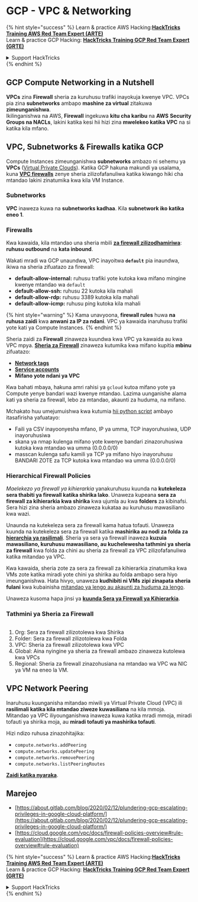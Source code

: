 # GCP - VPC & Networking

{% hint style="success" %}
Learn & practice AWS Hacking:<img src="../../../../.gitbook/assets/image (1) (1) (1).png" alt="" data-size="line">[**HackTricks Training AWS Red Team Expert (ARTE)**](https://training.hacktricks.xyz/courses/arte)<img src="../../../../.gitbook/assets/image (1) (1) (1).png" alt="" data-size="line">\
Learn & practice GCP Hacking: <img src="../../../../.gitbook/assets/image (2).png" alt="" data-size="line">[**HackTricks Training GCP Red Team Expert (GRTE)**<img src="../../../../.gitbook/assets/image (2).png" alt="" data-size="line">](https://training.hacktricks.xyz/courses/grte)

<details>

<summary>Support HackTricks</summary>

* Check the [**subscription plans**](https://github.com/sponsors/carlospolop)!
* **Join the** 💬 [**Discord group**](https://discord.gg/hRep4RUj7f) or the [**telegram group**](https://t.me/peass) or **follow** us on **Twitter** 🐦 [**@hacktricks\_live**](https://twitter.com/hacktricks_live)**.**
* **Share hacking tricks by submitting PRs to the** [**HackTricks**](https://github.com/carlospolop/hacktricks) and [**HackTricks Cloud**](https://github.com/carlospolop/hacktricks-cloud) github repos.

</details>
{% endhint %}

## **GCP Compute Networking in a Nutshell**

**VPCs** zina **Firewall** sheria za kuruhusu trafiki inayokuja kwenye VPC. VPCs pia zina **subnetworks** ambapo **mashine za virtual** zitakuwa **zimeunganishwa**.\
Ikilinganishwa na AWS, **Firewall** ingekuwa **kitu cha karibu** na **AWS** **Security Groups na NACLs**, lakini katika kesi hii hizi zina **mwelekeo katika VPC** na si katika kila mfano.

## **VPC, Subnetworks & Firewalls katika GCP**

Compute Instances zimeunganishwa **subnetworks** ambazo ni sehemu ya **VPCs** ([Virtual Private Clouds](https://cloud.google.com/vpc/docs/vpc)). Katika GCP hakuna makundi ya usalama, kuna [**VPC firewalls**](https://cloud.google.com/vpc/docs/firewalls) zenye sheria zilizofafanuliwa katika kiwango hiki cha mtandao lakini zinatumika kwa kila VM Instance.

### Subnetworks

**VPC** inaweza kuwa na **subnetworks kadhaa**. Kila **subnetwork iko katika eneo 1**.

### Firewalls

Kwa kawaida, kila mtandao una sheria mbili [**za firewall zilizodhamiriwa**](https://cloud.google.com/vpc/docs/firewalls#default_firewall_rules): **ruhusu outbound** na **kata inbound**.

Wakati mradi wa GCP unaundwa, VPC inayoitwa **`default`** pia inaundwa, ikiwa na sheria zifuatazo za firewall:

* **default-allow-internal:** ruhusu trafiki yote kutoka kwa mifano mingine kwenye mtandao wa `default`
* **default-allow-ssh:** ruhusu 22 kutoka kila mahali
* **default-allow-rdp:** ruhusu 3389 kutoka kila mahali
* **default-allow-icmp:** ruhusu ping kutoka kila mahali

{% hint style="warning" %}
Kama unavyoona, **firewall rules** huwa **na ruhusa zaidi** kwa **anwani za IP za ndani**. VPC ya kawaida inaruhusu trafiki yote kati ya Compute Instances.
{% endhint %}

Sheria zaidi za **Firewall** zinaweza kuundwa kwa VPC ya kawaida au kwa VPC mpya. [**Sheria za Firewall**](https://cloud.google.com/vpc/docs/firewalls) zinaweza kutumika kwa mifano kupitia **mbinu** zifuatazo:

* [**Network tags**](https://cloud.google.com/vpc/docs/add-remove-network-tags)
* [**Service accounts**](https://cloud.google.com/vpc/docs/firewalls#serviceaccounts)
* **Mifano yote ndani ya VPC**

Kwa bahati mbaya, hakuna amri rahisi ya `gcloud` kutoa mifano yote ya Compute yenye bandari wazi kwenye mtandao. Lazima uunganishe alama kati ya sheria za firewall, lebo za mtandao, akaunti za huduma, na mifano.

Mchakato huu umejumuishwa kwa kutumia [hii python script](https://gitlab.com/gitlab-com/gl-security/gl-redteam/gcp_firewall_enum) ambayo itasafirisha yafuatayo:

* Faili ya CSV inayoonyesha mfano, IP ya umma, TCP inayoruhusiwa, UDP inayoruhusiwa
* skana ya nmap kulenga mifano yote kwenye bandari zinazoruhusiwa kutoka kwa mtandao wa umma (0.0.0.0/0)
* masscan kulenga safu kamili ya TCP ya mifano hiyo inayoruhusu BANDARI ZOTE za TCP kutoka kwa mtandao wa umma (0.0.0.0/0)

### Hierarchical Firewall Policies <a href="#hierarchical-firewall-policies" id="hierarchical-firewall-policies"></a>

_Maelekezo ya firewall ya kihierarkia_ yanakuruhusu kuunda na **kutekeleza sera thabiti ya firewall katika shirika lako**. Unaweza kupeana **sera za firewall za kihierarkia kwa shirika** kwa ujumla au kwa **folders** za kibinafsi. Sera hizi zina sheria ambazo zinaweza kukataa au kuruhusu mawasiliano kwa wazi.

Unaunda na kutekeleza sera za firewall kama hatua tofauti. Unaweza kuunda na kutekeleza sera za firewall katika **mashirika au nodi za folda za** [**hierarchia ya rasilimali**](https://cloud.google.com/resource-manager/docs/cloud-platform-resource-hierarchy). Sheria ya sera ya firewall inaweza **kuzuia mawasiliano, kuruhusu mawasiliano, au kuchelewesha tathmini ya sheria za firewall** kwa folda za chini au sheria za firewall za VPC zilizofafanuliwa katika mitandao ya VPC.

Kwa kawaida, sheria zote za sera za firewall za kihierarkia zinatumika kwa VMs zote katika miradi yote chini ya shirika au folda ambapo sera hiyo imeunganishwa. Hata hivyo, unaweza **kudhibiti ni VMs zipi zinapata sheria fulani** kwa kubainisha [mitandao ya lengo au akaunti za huduma za lengo](https://cloud.google.com/vpc/docs/firewall-policies#targets).

Unaweza kusoma hapa jinsi ya [**kuunda Sera ya Firewall ya Kihierarkia**](https://cloud.google.com/vpc/docs/using-firewall-policies#gcloud).

### Tathmini ya Sheria za Firewall

<figure><img src="../../../../.gitbook/assets/image (2) (1).png" alt=""><figcaption></figcaption></figure>

1. Org: Sera za firewall zilizotolewa kwa Shirika
2. Folder: Sera za firewall zilizotolewa kwa Folda
3. VPC: Sheria za firewall zilizotolewa kwa VPC
4. Global: Aina nyingine ya sheria za firewall ambazo zinaweza kutolewa kwa VPCs
5. Regional: Sheria za firewall zinazohusiana na mtandao wa VPC wa NIC ya VM na eneo la VM.

## VPC Network Peering

Inaruhusu kuunganisha mitandao miwili ya Virtual Private Cloud (VPC) ili **rasilimali katika kila mtandao ziweze kuwasiliana** na kila mmoja.\
Mitandao ya VPC iliyounganishwa inaweza kuwa katika mradi mmoja, miradi tofauti ya shirika moja, au **miradi tofauti ya mashirika tofauti**.

Hizi ndizo ruhusa zinazohitajika:

* `compute.networks.addPeering`
* `compute.networks.updatePeering`
* `compute.networks.removePeering`
* `compute.networks.listPeeringRoutes`

[**Zaidi katika nyaraka**](https://cloud.google.com/vpc/docs/vpc-peering).

## Marejeo

* [https://about.gitlab.com/blog/2020/02/12/plundering-gcp-escalating-privileges-in-google-cloud-platform/](https://about.gitlab.com/blog/2020/02/12/plundering-gcp-escalating-privileges-in-google-cloud-platform/)
* [https://cloud.google.com/vpc/docs/firewall-policies-overview#rule-evaluation](https://cloud.google.com/vpc/docs/firewall-policies-overview#rule-evaluation)

{% hint style="success" %}
Learn & practice AWS Hacking:<img src="../../../../.gitbook/assets/image (1) (1) (1).png" alt="" data-size="line">[**HackTricks Training AWS Red Team Expert (ARTE)**](https://training.hacktricks.xyz/courses/arte)<img src="../../../../.gitbook/assets/image (1) (1) (1).png" alt="" data-size="line">\
Learn & practice GCP Hacking: <img src="../../../../.gitbook/assets/image (2).png" alt="" data-size="line">[**HackTricks Training GCP Red Team Expert (GRTE)**<img src="../../../../.gitbook/assets/image (2).png" alt="" data-size="line">](https://training.hacktricks.xyz/courses/grte)

<details>

<summary>Support HackTricks</summary>

* Check the [**subscription plans**](https://github.com/sponsors/carlospolop)!
* **Join the** 💬 [**Discord group**](https://discord.gg/hRep4RUj7f) or the [**telegram group**](https://t.me/peass) or **follow** us on **Twitter** 🐦 [**@hacktricks\_live**](https://twitter.com/hacktricks_live)**.**
* **Share hacking tricks by submitting PRs to the** [**HackTricks**](https://github.com/carlospolop/hacktricks) and [**HackTricks Cloud**](https://github.com/carlospolop/hacktricks-cloud) github repos.

</details>
{% endhint %}
